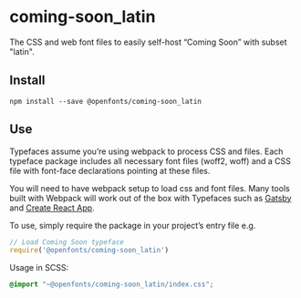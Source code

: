 
# coming-soon_latin

The CSS and web font files to easily self-host “Coming Soon” with subset "latin".

## Install

`npm install --save @openfonts/coming-soon_latin`

## Use

Typefaces assume you’re using webpack to process CSS and files. Each typeface
package includes all necessary font files (woff2, woff) and a CSS file with
font-face declarations pointing at these files.

You will need to have webpack setup to load css and font files. Many tools built
with Webpack will work out of the box with Typefaces such as [Gatsby](https://github.com/gatsbyjs/gatsby)
and [Create React App](https://github.com/facebookincubator/create-react-app).

To use, simply require the package in your project’s entry file e.g.

```javascript
// Load Coming Soon typeface
require('@openfonts/coming-soon_latin')
```

Usage in SCSS:
```scss
@import "~@openfonts/coming-soon_latin/index.css";
```
